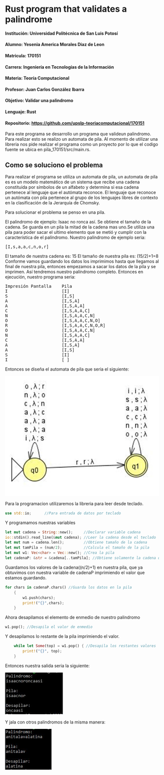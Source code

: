 # Rust program that validates a palindrome
#### Institución: Universidad Politécnica de San Luis Potosí
#### Alumno: Yesenia America Morales Diaz de Leon
#### Matricula: 170151
#### Carrera: Ingeniería en Tecnologías de la Información
#### Materia: Teoría Computacional
#### Profesor: Juan Carlos González Ibarra
#### Objetivo:  Validar una palindromo
#### Lenguaje: Rust
#### Repositorio: https://github.com/upslp-teoriacomputacional/170151

Para este programa se desarrollo un programa que valideun palindromo. Para realizar esto se realizo un automata de pila. Al momento de utilizar una libreria nos pide realizar el programa como un proyecto por lo que el codigo fuente se ubica en pila_170151/src/main.rs.

## Como se soluciono el problema 
Para realizar el programa se utiliza un automata de pila, un automata de pila es es un modelo matemático de un sistema que recibe una cadena constituida por símbolos de un alfabeto y determina si esa cadena pertenece al lenguaje que el autómata reconoce. El lenguaje que reconoce un autómata con pila pertenece al grupo de los lenguajes libres de contexto en la clasificación de la Jerarquía de Chomsky.

Para solucionar el problema se penso en una pila.

El palindromo de ejemplo: Isaac no ronca así.
Se obtiene el tamaño de la cadena. Se guarda en un pila la mitad de la cadena mas uno.Se utiliza una pila para poder sacar el ultimo elemento que se metió y cumplir con la característica de el palíndromo.
Nuestro palíndromo de ejemplo seria:

<pre>
[I,s,a,a,c,n,o,r]
</pre>

El tamaño de nuestra cadena es: 15
El tamaño de nuestra pila es: (15/2)+1=8
Conforme vamos guardando los datos los imprimimos hasta que llegamos al final de nuestra pila, entonces empezamos a sacar los datos de la pila y se imprimen. Así tendremos nuestro palíndromo completo.
Entonces en ejecución, nuestro programa seria:

<pre>
Impresión Pantalla    Pila
I                     [I]
S                     [I,S]
A                     [I,S,A]
A                     [I,S,A,A]
C                     [I,S,A,A,C]
N                     [I,S,A,A,C,N]
O                     [I,S,A,A,C,N,O]
R                     [I,S,A,A,C,N,O,R]
O                     [I,S,A,A,C,N]
N                     [I,S,A,A,C]
C                     [I,S,A,A]
A                     [I,S,A]
A                     [I,S]
S                     [I]
I                     [ ]
</pre>

Entonces se diseña el automata de pila que seria el siguiente:

![Imagen](Imagenes/Automata.jpg)

Para la programacion utilizaremos la libreria para leer desde teclado.

```rust
use std::io;      //Para entrada de datos por teclado
```

Y programamos nuestras variables

```rust
let mut cadena = String::new();     //Declarar variable cadena
io::stdin().read_line(&mut cadena); //Leer la cadena desde el teclado
let mut num = cadena.len();         //Obtiene tamaño de la cadena
let mut tamPila = (num/2);          //Calcula el tamaño de la pila
let mut w1: Vec<char> = Vec::new(); //Crea la pila
let cadenaP: &str = &cadena[..tamPila]; //Obtiene solamente la cadena que se guardara en la pila
```

Guardamos los valores de la cadena((n/2)+1) en nuestra pila, que ya obtuvimos con nuestra variable de cadenaP imprimiendo el valor que estamos guardando.

```rust
for chars in cadenaP.chars() //Guarda los datos en la pila
    {
        w1.push(chars);
        print!("{}",chars);
    }
```
Ahora desapilamos el elemento de enmedio de nuestro palindromo

```rust
w1.pop(); //Desapila el valor de enmedio 
```

Y desapilamos lo restante de la pila imprimiendo el valor.

```rust
    while let Some(top) = w1.pop() { //Desapila los restantes valores 
        print!("{}", top);
    }
```
Entonces nuestra salida seria la siguiente:

![Imagen2](Imagenes/Salida1.JPG)

Y jala con otros palindromos de la misma manera:

![Imagen3](Imagenes/salida2.JPG)
